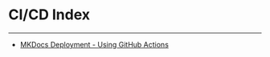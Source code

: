 # CI/CD Index

---

- [MKDocs Deployment - Using GitHub Actions](github-actions/mkdocs-deployment.md)
